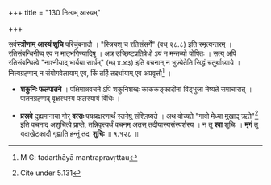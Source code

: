 +++
title = "130 नित्यम् आस्यम्"

+++


सर्व**स्त्रीणाम्** **आस्यं शुचि** परिचुंबनादौ । "स्त्रियश् च रतिसंसर्गे" (वध् २८.८) इति स्मृत्यन्तरम् । रतिसंबन्धिनीष्व् एव न मातृभगिण्यादिषु । अत्र उच्छिष्टप्रतिषेधो ऽयं न मन्तव्यो योषितः । सत्य् अपि रतिसंबन्धित्वे "नाश्नीयाद् भार्यया सार्धम्" (म्ध् ४.४३) इति वचनान् न भुज्येतेति सिद्धं चतुर्थाध्याये । नित्यग्रहणान् न संयोगवेलायाम् एव, किं तर्हि तदर्थायाम् एव अप्रवृत्तौ[^२५९] ।


[^२५९]:
     M G: tadarthāyā mantrapravṛttau

- **शकुनिः फलपातने** । पक्षिमात्रवचने ऽपि शकुनिशब्दः काककङ्कादीनां विट्भुजा नेष्यते समाचारात् । पातनग्रहणाद् वृक्षस्थस्य फलस्यायं विधिः । 

- **प्रस्रवे** दुह्यमानाया गोर् **वत्सः** पयःप्रक्षरणार्थं स्तनेषु संश्लिष्यते । अथ वोच्यते "गावो मेध्या मुखाद् ऋते"[^२६०] इति वचनाद् अशुचित्वे प्राप्ते, तन्निवृत्त्यर्थं वचनम् अतस् तदीयास्यसंस्पर्शस्य । न तु **श्वा** शुचिः । **मृगं** तु यदाखेटकादौ गृह्णाति हन्तुं तदा **शुचिः** ॥ ५.१२८ ॥


[^२६०]:
     Cite under 5.131